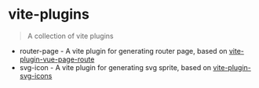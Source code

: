 # vite-plugins

> A collection of vite plugins

- router-page - A vite plugin for generating router page, based on [vite-plugin-vue-page-route](https://github.com/soybeanjs/vite-plugin-vue-page-route/tree/v1.0.3)
- svg-icon - A vite plugin for generating svg sprite, based on [vite-plugin-svg-icons](https://github.com/vbenjs/vite-plugin-svg-icons)
